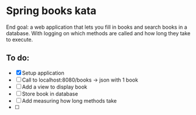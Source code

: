 # Spring books kata

End goal: a web application that lets you fill in books and search books in a database.
With logging on which methods are called and how long they take to execute.

## To do:
- [x] Setup application
- [ ] Call to localhost:8080/books -> json with 1 book
- [ ] Add a view to display book
- [ ] Store book in database
- [ ] Add measuring how long methods take
- [ ] 
